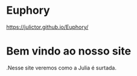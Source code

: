 # Euphory
https://julictor.github.io/Euphory/
<!DOCTYPE html>
<html>
<head>
<title>Page Title</title>
</head>
<body>

<h1>Bem vindo ao nosso site</h1>
<p>.Nesse site veremos como a Julia é surtada.</p>

</body>
</html>
